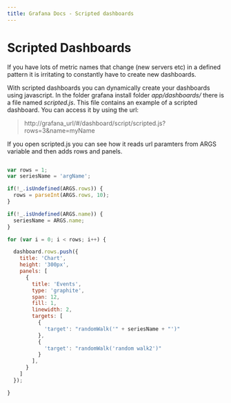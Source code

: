 ```yaml
---
title: Grafana Docs - Scripted dashboards
---
```


# Scripted Dashboards

If you have lots of metric names that change (new servers etc) in a defined pattern it is irritating to constantly have to create new dashboards.

With scripted dashboards you can dynamically create your dashboards using javascript. In the folder grafana install folder _app/dashboards/_ there is a file named _scripted.js_. This file contains an example of a scripted dashboard. You can access it by using the url:
> http://grafana_url/#/dashboard/script/scripted.js?rows=3&name=myName

If you open scripted.js you can see how it reads url paramters from ARGS variable and then adds rows and panels.

```javascript

var rows = 1;
var seriesName = 'argName';

if(!_.isUndefined(ARGS.rows)) {
  rows = parseInt(ARGS.rows, 10);
}

if(!_.isUndefined(ARGS.name)) {
  seriesName = ARGS.name;
}

for (var i = 0; i < rows; i++) {

  dashboard.rows.push({
    title: 'Chart',
    height: '300px',
    panels: [
      {
        title: 'Events',
        type: 'graphite',
        span: 12,
        fill: 1,
        linewidth: 2,
        targets: [
          {
            'target': "randomWalk('" + seriesName + "')"
          },
          {
            'target': "randomWalk('random walk2')"
          }
        ],
      }
    ]
  });

}
```